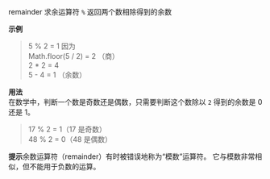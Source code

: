 remainder 求余运算符 `%` 返回两个数相除得到的余数

**示例**

> 5 % 2 = 1 因为  
> Math.floor(5 / 2) = 2 （商）  
> 2 * 2 = 4  
> 5 - 4 = 1 （余数）

**用法**  
在数学中，判断一个数是奇数还是偶数，只需要判断这个数除以 `2` 得到的余数是 0 还是 1。

> 17 % 2 = 1（17 是奇数）  
> 48 % 2 = 0（48 是偶数）

**提示**余数运算符（remainder）有时被错误地称为“模数”运算符。 它与模数非常相似，但不能用于负数的运算。


